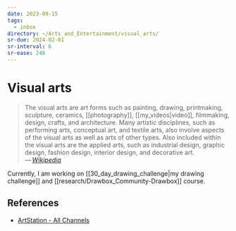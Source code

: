 ```yaml
---
date: 2023-09-15
tags:
  - inbox
directory: ~/Arts_and_Entertainment/visual_arts/
sr-due: 2024-02-01
sr-interval: 6
sr-ease: 248
---
```


# Visual arts

> The visual arts are art forms such as painting, drawing, printmaking,
> sculpture, ceramics, [[photography]], [[my_videos|video]], filmmaking, design,
> crafts, and architecture. Many artistic disciplines, such as performing arts,
> conceptual art, and textile arts, also involve aspects of the visual arts as
> well as arts of other types. Also included within the visual arts are the
> applied arts, such as industrial design, graphic design, fashion design,
> interior design, and decorative art.\
> — <cite>[Wikipedia](https://en.wikipedia.org/wiki/Visual_arts)</cite>

Currently, I am working on [[30_day_drawing_challenge|my drawing challenge]] and
[[research/Drawbox_Community-Drawbox]] course.

## References

- [ArtStation - All Channels](https://www.artstation.com/?sort_by=community&dimension=all)
